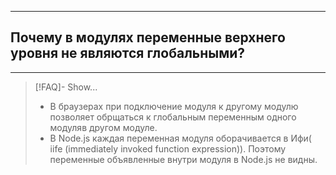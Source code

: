 ----
## Почему в модулях переменные верхнего уровня не являются глобальными?
----
> [!FAQ]- Show...
> - В браузерах при подключение модуля к другому модулю позволяет обрщаться к глобальным переменным одного модуляв другом модуле.
> - В Node.js каждая переменная модуля оборачивается в Ифи( iife (immediately invoked function expression)). Поэтому переменные объявленные внутри модуля в Node.js не видны. 

